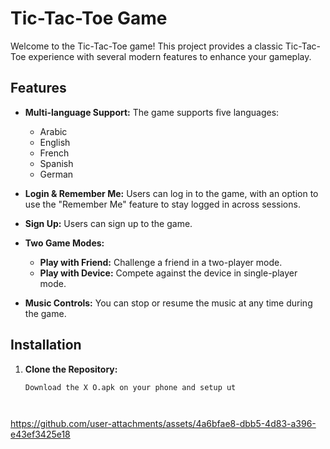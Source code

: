 # Tic-Tac-Toe Game

Welcome to the Tic-Tac-Toe game! This project provides a classic Tic-Tac-Toe experience with several modern features to enhance your gameplay.

## Features

- **Multi-language Support:** The game supports five languages:
  - Arabic
  - English
  - French
  - Spanish
  - German

- **Login & Remember Me:** Users can log in to the game, with an option to use the "Remember Me" feature to stay logged in across sessions.

- **Sign Up:** Users can sign up to the game.

- **Two Game Modes:**
  - **Play with Friend:** Challenge a friend in a two-player mode.
  - **Play with Device:** Compete against the device in single-player mode.

- **Music Controls:** You can stop or resume the music at any time during the game.

## Installation

1. **Clone the Repository:**

   ```sh
   Download the X O.apk on your phone and setup ut




https://github.com/user-attachments/assets/4a6bfae8-dbb5-4d83-a396-e43ef3425e18

